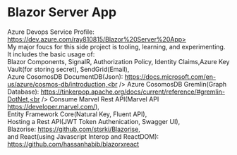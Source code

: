 # Blazor Server App
Azure Devops Service Profile: https://dev.azure.com/ray810815/Blazor%20Server%20App></br>
My major foucs for this side project is tooling, learning, and experimenting. It includes the basic usage of:<br/>
Blazor Components, SignalR, Authorization Policy, Identity Claims,Azure Key Vault(for storing secret), SendGrid(Email),<br /> 
Azure CosomosDB DocumentDB(Json): https://docs.microsoft.com/en-us/azure/cosmos-db/introduction,<br />
Azure CosomosDB Gremlin(Graph Database): https://tinkerpop.apache.org/docs/current/reference/#gremlin-DotNet,<br />
Consume Marvel Rest API(Marvel API https://developer.marvel.com/),<br />
Entity Framework Core(Natural Key, Fluent API),<br />
Hosting a Rest API(JWT Token Authenication, Swagger UI),<br />
Blazorise: https://github.com/stsrki/Blazorise, <br />
and React(using Javascript Interop and ReactDOM): https://github.com/hassanhabib/blazorxreact
